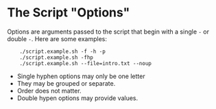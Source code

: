 # The Script "Options"

Options are arguments passed to the script that begin with a single `-` or double `-`.  Here are some examples:

        ./script.example.sh -f -h -p
        ./script.example.sh -fhp
        ./script.example.sh --file=intro.txt --noup

* Single hyphen options may only be one letter
* They may be grouped or separate.
* Order does not matter.
* Double hypen options may provide values.
